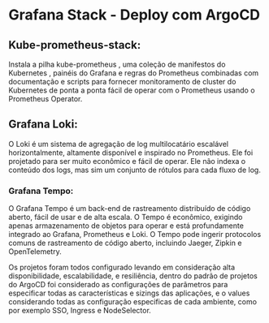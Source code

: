 # Grafana Stack - Deploy com ArgoCD

## Kube-prometheus-stack:
  Instala a pilha kube-prometheus , uma coleção de manifestos do Kubernetes , painéis do Grafana e regras do Prometheus combinadas com documentação e scripts para fornecer monitoramento de cluster do Kubernetes de ponta a ponta fácil de operar com o Prometheus usando o Prometheus Operator.

## Grafana Loki:
  O Loki é um sistema de agregação de log multilocatário escalável horizontalmente, altamente disponível e inspirado no Prometheus. Ele foi projetado para ser muito econômico e fácil de operar. Ele não indexa o conteúdo dos logs, mas sim um conjunto de rótulos para cada fluxo de log.

### Grafana Tempo:
  O Grafana Tempo é um back-end de rastreamento distribuído de código aberto, fácil de usar e de alta escala. O Tempo é econômico, exigindo apenas armazenamento de objetos para operar e está profundamente integrado ao Grafana, Prometheus e Loki. O Tempo pode ingerir protocolos comuns de rastreamento de código aberto, incluindo Jaeger, Zipkin e OpenTelemetry.

Os projetos foram todos configurado levando em consideração alta disponibilidade, escalabilidade, e resiliência, dentro do padrão de projetos do ArgoCD foi considerado as configurações de parâmetros para especificar todas as características e sizings das aplicações, e o values considerando todas as configuração especificas de cada ambiente, como por exemplo SSO, Ingress e NodeSelector.

